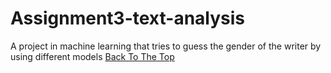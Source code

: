 # Assignment3-text-analysis
A project in machine learning that tries to guess the gender of the writer by using different models
[Back To The Top](#top)
